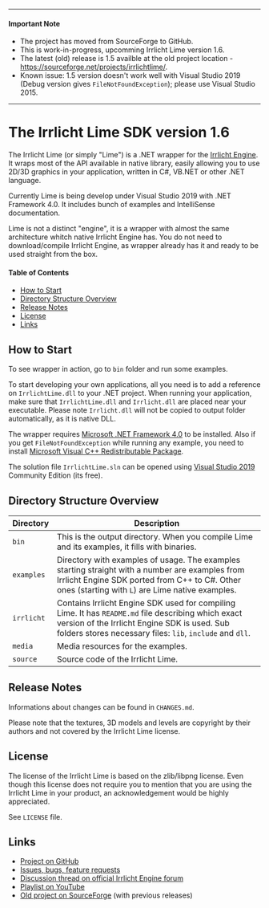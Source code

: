 ***

#### Important Note

* The project has moved from SourceForge to GitHub.
* This is work-in-progress, upcomming Irrlicht Lime version 1.6.
* The latest (old) release is 1.5 availble at the old project location - https://sourceforge.net/projects/irrlichtlime/.
* Known issue: 1.5 version doesn't work well with Visual Studio 2019 (Debug version gives `FileNotFoundException`); please use Visual Studio 2015.

***

# The Irrlicht Lime SDK version 1.6

The Irrlicht Lime (or simply "Lime") is a .NET wrapper for the [Irrlicht Engine](http://irrlicht.sourceforge.net). It wraps most of the API available in native library, easily allowing you to use 2D/3D graphics in your application, written in C#, VB.NET or other .NET language.

Currently Lime is being develop under Visual Studio 2019 with .NET Framework 4.0. It includes bunch of examples and IntelliSense documentation.

Lime is not a distinct "engine", it is a wrapper with almost the same architecture whitch native Irrlicht Engine has. You do not need to download/compile Irrlicht Engine, as wrapper already has it and ready to be used straight from the box.

#### Table of Contents

* [How to Start](#how-to-start)
* [Directory Structure Overview](#directory-structure-overview)
* [Release Notes](#release-notes)
* [License](#license)
* [Links](#links)

## How to Start

To see wrapper in action, go to `bin` folder and run some examples.

To start developing your own applications, all you need is to add a reference on `IrrlichtLime.dll` to your .NET project.
When running your application, make sure that `IrrlichtLime.dll` and `Irrlicht.dll` are placed near your executable.
Please note `Irrlicht.dll` will not be copied to output folder automatically, as it is native DLL.

The wrapper requires [Microsoft .NET Framework 4.0](https://www.microsoft.com/en-us/download/details.aspx?id=17851) to be installed.
Also if you get `FileNotFoundException` while running any example, you need to install
[Microsoft Visual C++ Redistributable Package](https://support.microsoft.com/en-us/help/2977003/the-latest-supported-visual-c-downloads).

The solution file `IrrlichtLime.sln` can be opened using [Visual Studio 2019](https://visualstudio.microsoft.com/vs/)
Community Edition (its free).

## Directory Structure Overview

Directory | Description
--- | ---
`bin` | This is the output directory. When you compile Lime and its examples, it fills with binaries.
`examples` | Directory with examples of usage. The examples starting straight with a number are examples from Irrlicht Engine SDK ported from C++ to C#. Other ones (starting with `L`) are Lime native examples.
`irrlicht` | Contains Irrlicht Engine SDK used for compiling Lime. It has `README.md` file describing which exact version of the Irrlicht Engine SDK is used. Sub folders stores necessary files: `lib`, `include` and `dll`.
`media` | Media resources for the examples.
`source` | Source code of the Irrlicht Lime.

## Release Notes

Informations about changes can be found in `CHANGES.md`.

Please note that the textures, 3D models and levels are copyright by their authors and not covered by the Irrlicht Lime license.

## License

The license of the Irrlicht Lime is based on the zlib/libpng license.
Even though this license does not require you to mention that you are using the Irrlicht Lime in your product,
an acknowledgement would be highly appreciated.

See `LICENSE` file.

## Links

* [Project on GitHub](https://github.com/greenya/irrlichtlime)
* [Issues, bugs, feature requests](https://github.com/greenya/irrlichtlime/issues)
* [Discussion thread on official Irrlicht Engine forum](http://irrlicht.sourceforge.net/forum/viewtopic.php?f=6&t=38512)
* [Playlist on YouTube](https://www.youtube.com/playlist?list=PL6AFEBCA167138B03)
* [Old project on SourceForge](https://sourceforge.net/projects/irrlichtlime/) (with previous releases)

